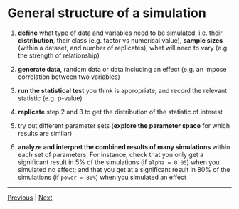 # General structure of a simulation

1. **define** what type of data and variables need to be simulated, i.e. their **distribution**, their class (e.g. factor vs numerical value), **sample sizes** (within a dataset, and number of replicates), what will need to vary (e.g. the strength of relationship)  

2. **generate data**, random data or data including an effect (e.g. an impose correlation between two variables)  

3. **run the statistical test** you think is appropriate, and record the relevant statistic (e.g. p-value) 

4. **replicate** step 2 and 3 to get the distribution of the statistic of interest  

5. try out different parameter sets (**explore the parameter space** for which results are similar)  

6. **analyze and interpret the combined results of many simulations** within each set of parameters. For instance, check that you only get a significant result in 5% of the simulations (if `alpha = 0.05`) when you simulated no effect; and that you get at a significant result in 80% of the simulations (if `power = 80%`) when you simulated an effect  

***

[Previous](./simulate.md) | [Next](./limitations.md)
